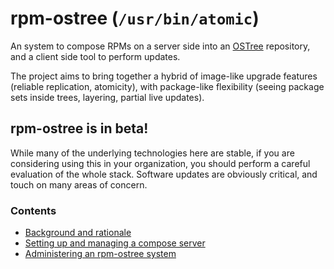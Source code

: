 # rpm-ostree (`/usr/bin/atomic`)
An system to compose RPMs on a server side into an
[OSTree](https://wiki.gnome.org/Projects/OSTree)
repository, and a client side tool to perform updates.

The project aims to bring together a hybrid of image-like upgrade
features (reliable replication, atomicity), with package-like
flexibility (seeing package sets inside trees, layering, partial live
updates).

## rpm-ostree is in beta!
While many of the underlying technologies here are stable,
if you are considering using this in your organization, you
should perform a careful evaluation of the whole stack.  Software
updates are obviously critical, and touch on many areas of concern.

### Contents
* [Background and rationale](doc/background.md)
* [Setting up and managing a compose server](doc/compose-server.md)
* [Administering an rpm-ostree system](doc/administrator-handbook.md)
